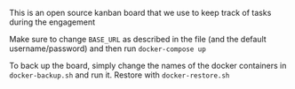 This is an open source kanban board that we use to keep track of tasks during the engagement

Make sure to change `BASE_URL` as described in the file (and the default username/password) and then run `docker-compose up`


To back up the board, simply change the names of the docker containers in `docker-backup.sh` and run it. Restore with `docker-restore.sh`

